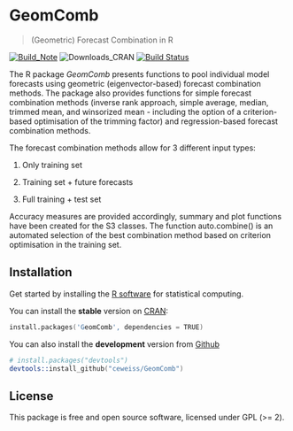 # GeomComb
>(Geometric) Forecast Combination in R

[![Build_Note](http://www.r-pkg.org/badges/version/GeomComb)](https://cran.r-project.org/package=GeomComb)
![Downloads_CRAN](http://cranlogs.r-pkg.org/badges/grand-total/GeomComb)
[![Build Status](https://img.shields.io/travis/ceweiss/GeomComb/master.svg)](https://travis-ci.org/ceweiss/GeomComb)


The R package *GeomComb* presents functions to pool individual model forecasts
using geometric (eigenvector-based) forecast combination methods. The package
also provides functions for simple forecast combination methods (inverse rank
approach, simple average, median, trimmed mean, and winsorized mean - including 
the option of a criterion-based optimisation of the trimming factor) and 
regression-based forecast combination methods.

The forecast combination methods allow for 3 different input types:

1) Only training set

2) Training set + future forecasts

3) Full training + test set

Accuracy measures are provided accordingly, summary and plot functions have
been created for the S3 classes. The function auto.combine() is an automated
selection of the best combination method based on criterion optimisation in
the training set.

## Installation
Get started by installing the [R software](https://www.r-project.org/) for statistical computing.

You can install the **stable** version on [CRAN](https://cran.r-project.org/package=GeomComb):

```s
install.packages('GeomComb', dependencies = TRUE)
```

You can also install the **development** version from
[Github](https://github.com/ceweiss/GeomComb)

```s
# install.packages("devtools")
devtools::install_github("ceweiss/GeomComb")
```

## License

This package is free and open source software, licensed under GPL (>= 2).


